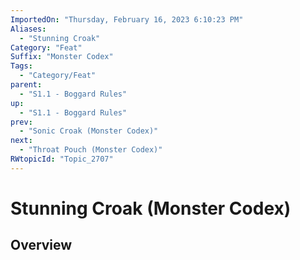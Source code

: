 ```yaml
---
ImportedOn: "Thursday, February 16, 2023 6:10:23 PM"
Aliases:
  - "Stunning Croak"
Category: "Feat"
Suffix: "Monster Codex"
Tags:
  - "Category/Feat"
parent:
  - "S1.1 - Boggard Rules"
up:
  - "S1.1 - Boggard Rules"
prev:
  - "Sonic Croak (Monster Codex)"
next:
  - "Throat Pouch (Monster Codex)"
RWtopicId: "Topic_2707"
---
```

# Stunning Croak (Monster Codex)
## Overview
